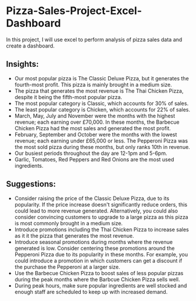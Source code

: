 # Pizza-Sales-Project-Excel-Dashboard
In this project, I will use excel to perform analysis of pizza sales data and create a dashboard.

## Insights:
-  Our most popular pizza is The Classic Deluxe Pizza, but it generates the fourth-most profit. This pizza is mainly brought in a medium size.
-  The pizza that generates the most revenue is The Thai Chicken Pizza, despite it being the fifth-most popular pizza.
-  The most popular category is Classic, which accounts for 30% of sales.
-  The least popular category is Chicken, which accounts for 22% of sales.
-  March, May, July and November were the months with the highest revenue; each earning over £70,000. In these months, the Barbecue Chicken Pizza had the most sales and generated the most profit.
-  February, September and October were the months with the lowest revenue; each earning under £65,000 or less. The Pepperoni Pizza was the most sold pizza during these months, but only ranks 10th in revenue.
-  Our busiest periods throughout the day are 12-1pm and 5-6pm.
-  Garlic, Tomatoes, Red Peppers and Red Onions are the most used ingredients.

## Suggestions:
- Consider raising the price of the Classic Deluxe Pizza, due to its popularity. If the price increase doesn't significantly reduce orders, this could lead to more revenue generated. Alternatively, you could also consider convincing customers to upgrade to a large pizza as this pizza is most commonly brought in a medium size.
- Introduce promotions including the Thai Chicken Pizza to increase sales as it it the pizza that generates the most revenue.
- Introduce seasonal promotions during months where the revenue generated is low. Consider centering these promotions around the Pepperoni Pizza due to its popularity in these months. For example, you could introduce a promotion in which customers can get a discount if the purchase the Pepperoni at a larger size.
- Use the Barbecue Chicken Pizza to boost sales of less popular pizzas during the peak months where the Barbcue Chicken Pizza sells well.
- During peak hours, make sure popular ingredients are well stocked and enough staff are scheduled to keep up with increased demand.
